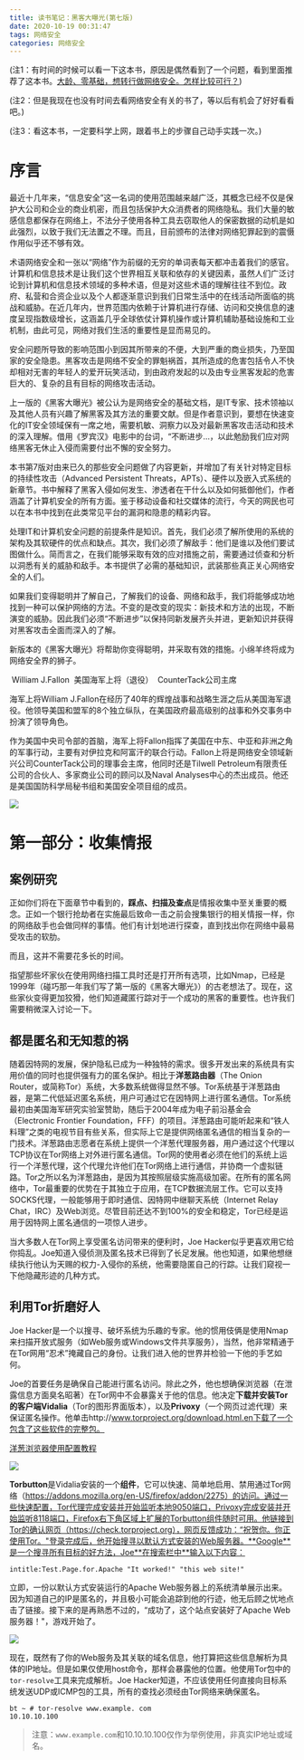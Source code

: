 ```yaml
---
title: 读书笔记：黑客大曝光(第七版)
date: 2020-10-19 00:31:47
tags: 网络安全
categories: 网络安全
---
```


(注1：有时间的时候可以看一下这本书，原因是偶然看到了一个问题，看到里面推荐了这本书。[大龄、零基础，想转行做网络安全。怎样比较可行？](https://www.zhihu.com/question/27412555))

(注2：但是我现在也没有时间去看网络安全有关的书了，等以后有机会了好好看看吧。)

(注3：看这本书，一定要科学上网，跟着书上的步骤自己动手实践一次。)

# 序言

最近十几年来，“信息安全”这一名词的使用范围越来越广泛，其概念已经不仅是保护大公司和企业的商业机密，而且包括保护大众消费者的网络隐私。我们大量的敏感信息都保存在网络上，不法分子使用各种工具去窃取他人的保密数据的动机是如此强烈，以致于我们无法置之不理。而且，目前颁布的法律对网络犯罪起到的震慑作用似乎还不够有效。

术语网络安全和一张以“网络”作为前缀的无穷的单词表每天都冲击着我们的感官。计算机和信息技术是让我们这个世界相互关联和依存的关键因素，虽然人们广泛讨论到计算机和信息技术领域的多种术语，但是对这些术语的理解往往不到位。政府、私营和合资企业以及个人都逐渐意识到我们日常生活中的在线活动所面临的挑战和威胁。在近几年内，世界范围内依赖于计算机进行存储、访问和交换信息的速度呈现指数级增长，这涵盖几乎全球依仗计算机操作或计算机辅助基础设施和工业机制，由此可见，网络对我们生活的重要性是显而易见的。

安全问题所导致的影响范围小到因其所带来的不便，大到严重的商业损失，乃至国家的安全隐患。黑客攻击是网络不安全的罪魁祸首，其所造成的危害包括令人不快却相对无害的年轻人的爱开玩笑活动，到由政府发起的以及由专业黑客发起的危害巨大的、复杂的且有目标的网络攻击活动。

上一版的《黑客大曝光》被公认为是网络安全的基础文档，是IT专家、技术领袖以及其他人员有兴趣了解黑客及其方法的重要文献。但是作者意识到，要想在快速变化的IT安全领域保有一席之地，需要机敏、洞察力以及对最新黑客攻击活动和技术的深入理解。借用《罗宾汉》电影中的台词，“不断进步…，以此勉励我们应对网络黑客无休止入侵而需要付出不懈的安全努力。

本书第7版对由来已久的那些安全问题做了内容更新，并增加了有关针对特定目标的持续性攻击（Advanced Persistent Threats，APTs）、硬件以及嵌入式系统的新章节。书中解释了黑客入侵如何发生、渗透者在干什么以及如何抵御他们，作者涵盖了计算机安全的所有方面。鉴于移动设备和社交媒体的流行，今天的网民也可以在本书中找到在此类常见平台的漏洞和隐患的精彩内容。

处理IT和计算机安全问题的前提条件是知识。首先，我们必须了解所使用的系统的架构及其软硬件的优点和缺点。其次，我们必须了解敌手：他们是谁以及他们要试图做什么。简而言之，在我们能够采取有效的应对措施之前，需要通过侦查和分析以洞悉有关的威胁和敌手。本书提供了必需的基础知识，武装那些真正关心网络安全的人们。

如果我们变得聪明并了解自己，了解我们的设备、网络和敌手，我们将能够成功地找到一种可以保护网络的方法。不变的是改变的现实：新技术和方法的出现，不断演变的威胁。因此我们必须“不断进步”以保持同新发展齐头并进，更新知识并获得对黑客攻击全面而深入的了解。

新版本的《黑客大曝光》将帮助你变得聪明，并采取有效的措施。小绵羊终将成为网络安全界的狮子。

​																																		    William J.Fallon
​																																			美国海军上将（退役）
​																																			CounterTack公司主席

海军上将William J.Fallon在经历了40年的辉煌战事和战略生涯之后从美国海军退役。他领导美国和盟军的8个独立纵队，在美国政府最高级别的战事和外交事务中扮演了领导角色。

作为美国中央司令部的首脑，海军上将Fallon指挥了美国在中东、中亚和非洲之角的军事行动，主要有对伊拉克和阿富汗的联合行动。Fallon上将是网络安全领域新兴公司CounterTack公司的理事会主席，他同时还是Tilwell Petroleum有限责任公司的合伙人、多家商业公司的顾问以及Naval Analyses中心的杰出成员。他还是美国国防科学局秘书组和美国安全项目组的成员。

![](读书笔记：黑客大曝光-第七版/01.png)

# 第一部分：收集情报

## 案例研究

正如你们将在下面章节中看到的，**踩点、扫描及查点**是情报收集中至关重要的概念。正如一个银行抢劫者在实施最后致命一击之前会搜集银行的相关情报一样，你的网络敌手也会做同样的事情。他们有计划地进行探查，直到找出你在网络中最易受攻击的软肋。

而且，这并不需要花多长的时间。

指望那些坏家伙在使用网络扫描工具时还是打开所有选项，比如Nmap，已经是1999年（碰巧那一年我们写了第一版的《黑客大曝光》）的古老想法了。现在，这些家伙变得更加狡猾，他们知道藏匿行踪对于一个成功的黑客的重要性。也许我们需要稍微深入讨论一下。

## 都是匿名和无知惹的祸

随着因特网的发展，保护隐私已成为一种独特的需求。很多开发出来的系统具有实用价值的同时也提供强有力的匿名保护。相比于**洋葱路由器**（The Onion Router，或简称Tor）系统，大多数系统做得显然不够。Tor系统基于洋葱路由器，是第二代低延迟匿名系统，用户可通过它在因特网上进行匿名通信。Tor系统最初由美国海军研究实验室赞助，随后于2004年成为电子前沿基金会（Electronic Frontier Foundation，FFF）的项目。洋葱路由可能听起来和“铁人料理”之类的电视节目有些关系，但实际上它是提供网络匿名通信的相当复杂的一门技术。洋葱路由志愿者在系统上提供一个洋葱代理服务器，用户通过这个代理以TCP协议在Tor网络上对外进行匿名通信。Tor网的使用者必须在他们的系统上运行一个洋葱代理，这个代理允许他们在Tor网络上进行通信，并协商一个虚拟链路。Tor之所以名为洋葱路由，是因为其按照层级实施高级加密。在所有的匿名网络中，Tor最重要的优势在于其独立于应用，在TCP数据流层工作。它可以支持SOCKS代理，一般能够用于即时通信、因特网中继聊天系统（Internet Relay Chat，IRC）及Web浏览。尽管目前还达不到100%的安全和稳定，Tor已经是运用于因特网上匿名通信的一项惊人进步。

当大多数人在Tor网上享受匿名访问带来的便利时，Joe Hacker似乎更喜欢用它给你捣乱。Joe知道入侵侦测及匿名技术已得到了长足发展。他也知道，如果他想继续执行他认为天赐的权力-入侵你的系统，他需要隐匿自己的行踪。让我们窥视一下他隐藏形迹的几种方式。

## 利用Tor折磨好人

Joe Hacker是一个以搜寻、破坏系统为乐趣的专家。他的惯用伎俩是使用Nmap来扫描开放式服务（如Web服务或Windows文件共享服务），当然，他非常精通于在Tor网用“忍术”掩藏自己的身份。让我们进入他的世界并检验一下他的手艺如何。

Joe的首要任务是确保自己能进行匿名访问。除此之外，他也想确保浏览器（在泄露信息方面臭名昭著）在Tor网中不会暴露关于他的信息。他决定**下载并安装Tor的客户端Vidalia**（Tor的图形界面版本），以及**Privoxy**（一个网页过滤代理）来保证匿名操作。他单击http://www.torproject.org/download.html.en下载了一个包含了这些软件的完整包。

[洋葱浏览器使用配置教程](https://weibo.com/ttarticle/p/show?id=2309404195758629883200)

![](读书笔记：黑客大曝光-第七版/02.png)

**Torbutton**是Vidalia安装的一个**组件**，它可以快速、简单地启用、禁用通过Tor网络（https://addons.mozilla.org/en-US/firefox/addon/2275）的访问。通过一些快速配置，Tor代理完成安装并开始监听本地9050端口，Privoxy完成安装并开始监听8118端口，Firefox右下角区域上扩展的Torbutton组件随时可用。他链接到Tor的确认网页（https://check.torproject.org），网页反馈成功：“祝贺你。你正使用Tor。"登录完成后，他开始搜寻以默认方式安装的Web服务器。**Google**是一个搜寻所有目标的好方法，Joe**在搜索栏中**输入以下内容：

~~~
intitle:Test.Page.for.Apache "It worked!" "this web site!"
~~~

立即，一份以默认方式安装运行的Apache Web服务器上的系统清单展示出来。因为知道自己的IP是匿名的，并且极小可能会追踪到他的行迹，他无后顾之忧地点击了链接。接下来的是再熟悉不过的，“成功了，这个站点安装好了Apache Web服务器！"，游戏开始了。

![](读书笔记：黑客大曝光-第七版/03.png)

现在，既然有了你的Web服务及其关联的域名信息，他打算把这些信息解析为具体的IP地址。但是如果仅使用host命令，那样会暴露他的位置。他使用Tor包中的`tor-resolve`工具来完成解析。Joe Hacker知道，不应该使用任何直接向目标系统发送UDP或ICMP包的工具，所有的查找必须经由Tor网络来确保匿名。

~~~
bt ~ # tor-resolve www.example. com
10.10.10.100
~~~

> 注意：`www.example.com`和10.10.10.100仅作为举例使用，非真实IP地址或域名。